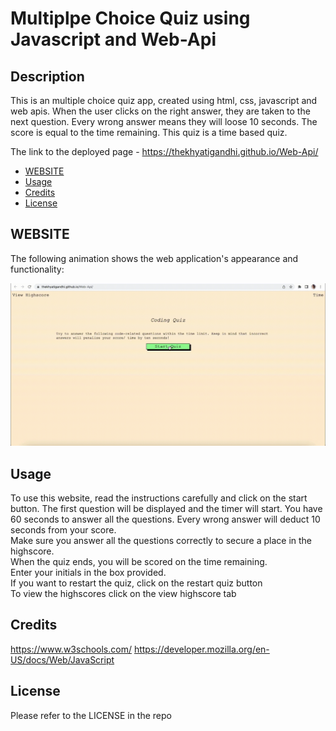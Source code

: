 # Multiplpe Choice Quiz using Javascript and Web-Api

## Description

This is an multiple choice quiz app, created using html, css, javascript and web apis. When the user clicks on the right answer, they are taken to the next question. Every wrong answer means they will loose 10 seconds. The score is equal to the time remaining. This quiz is a time based quiz.

The link to the deployed page - https://thekhyatigandhi.github.io/Web-Api/

- [WEBSITE](#WEBSITE)
- [Usage](#usage)
- [Credits](#credits)
- [License](#license)

## WEBSITE

The following animation shows the web application's appearance and functionality:

![portfolio demo](./Assets/multiple-choice-quiz.gif)

## Usage

To use this website, read the instructions carefully and click on the start button. The first question will be displayed and the timer will start. You have 60 seconds to answer all the questions. Every wrong answer will deduct 10 seconds from your score. <br />
Make sure you answer all the questions correctly to secure a place in the highscore.<br />
When the quiz ends, you will be scored on the time remaining.<br />
Enter your initials in the box provided. <br />
If you want to restart the quiz, click on the restart quiz button <br />
To view the highscores click on the view highscore tab <br />

## Credits

https://www.w3schools.com/
https://developer.mozilla.org/en-US/docs/Web/JavaScript

## License

Please refer to the LICENSE in the repo
